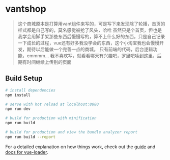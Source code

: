 # vantshop

> 这个商城原本是打算用vant组件来写的，可是写下来发现除了轮播，首页的样式都是自己写的，莫名感觉被抢了风头，哈哈
虽然只是个首页，但也是我学会用脚手架那些东西后慢慢写的，算不上什么好的东西，只是自己记录一下成长的过程，vue还有好多我没学会的东西，这个小淘宝我也会慢慢开发，期待以后能做一个完善一点的商城。
只有前端的代码，后台逻辑功能，emmmm... 我不喜欢写，就看看哪天有兴趣吧，罗里吧嗦到这里，后期有时间继续上传别的页面

## Build Setup

``` bash
# install dependencies
npm install

# serve with hot reload at localhost:8080
npm run dev

# build for production with minification
npm run build

# build for production and view the bundle analyzer report
npm run build --report
```

For a detailed explanation on how things work, check out the [guide](http://vuejs-templates.github.io/webpack/) and [docs for vue-loader](http://vuejs.github.io/vue-loader).
